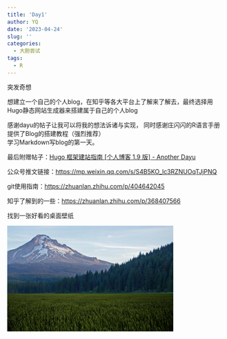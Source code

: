 ```yaml
---
title: 'Day1'
author: YQ
date: '2023-04-24'
slug: ''
categories:
  - 大胆尝试
tags:
  - R
---
```


突发奇想

想建立一个自己的个人blog，在知乎等各大平台上了解来了解去，最终选择用Hugo静态网站生成器来搭建属于自己的个人blog

感谢dayu的帖子让我可以将我的想法诉诸与实现， 同时感谢庄闪闪的R语言手册提供了Blog的搭建教程（强烈推荐）  
学习Markdown写blog的第一天。

最后附赠帖子：[Hugo 框架建站指南 \[个人博客 1.9 版\] - Another Dayu](https://anotherdayu.com/2022/60/)

公众号推文链接：<https://mp.weixin.qq.com/s/S4B5KO_lc3RZNUOqTJjPNQ>

git使用指南：<https://zhuanlan.zhihu.com/p/404642045>

知乎了解到的一些：<https://zhuanlan.zhihu.com/p/368407566>

找到一张好看的桌面壁纸

<img src="fba5379081294c8eb15ca9df31d81e85.jpg" width="385"/>
